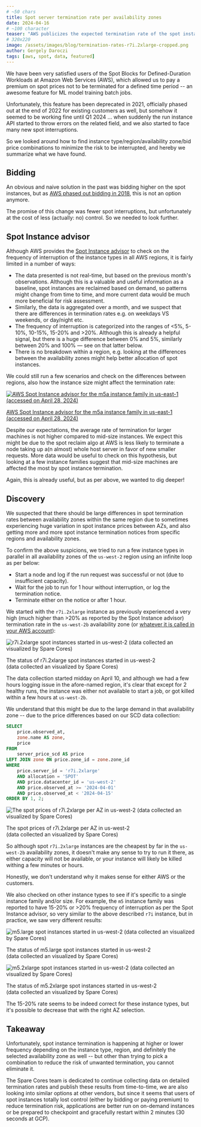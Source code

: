 ```yaml
---
# ~50 chars
title: Spot server termination rate per availability zones
date: 2024-04-16
# ~100 character
teaser: "AWS publicizes the expected termination rate of the spot instances per region, but what about AZs?"
# 320x220
image: /assets/images/blog/termination-rates-r7i.2xlarge-cropped.png
author: Gergely Daroczi
tags: [aws, spot, data, featured]
---
```


We have been very satisfied users of the Spot Blocks for
Defined-Duration Workloads at Amazon Web Services (AWS), which allowed
us to pay a premium on spot prices not to be terminated for a defined
time period -- an awesome feature for ML model training batch jobs.

Unfortunately, this feature has been deprecated in 2021, officially
phased out at the end of 2022 for existing customers as well, but
somehow it seemed to be working fine until Q1 2024 ... when suddenly
the run instance API started to throw errors on the related
field, and we also started to face many new spot interruptions.

So we looked around how to find instance type/region/availability
zone/bid price combinations to minimize the risk to be interrupted,
and hereby we summarize what we have found.

## Bidding

An obvious and naive solution in the past was bidding higher on the
spot instances, but as <a
href="https://aws.amazon.com/blogs/compute/new-amazon-ec2-spot-pricing/"
target="_blank" rel="noopener">AWS phased out bidding in 2018</a>,
this is not an option anymore.

The promise of this change was fewer spot interruptions, but
unfortunately at the cost of less (actually: no) control. So we needed
to look further.

## Spot Instance advisor

Although AWS provides the <a
href="https://aws.amazon.com/ec2/spot/instance-advisor/"
target="_blank" rel="noopener">Spot Instance advisor</a> to check on
the frequency of interruption of the instance types in all AWS
regions, it is fairly limited in a number of ways:

- The data presented is not real-time, but based on the previous
  month's observations. Although this is a valuable and useful
  information as a baseline, spot instances are reclaimed based on
  demand, so patterns might change from time to time, and more current
  data would be much more beneficial for risk assessment.
- Similarly, the data is aggregated over a month, and we suspect that
  there are differences in termination rates e.g. on weekdays VS
  weekends, or day/night etc.
- The frequency of interruption is categorized into the ranges of <5%,
  5-10%, 10-15%, 15-20% and >20%. Although this is already a helpful
  signal, but there is a huge difference between 0% and 5%, similarly
  between 20% and 100% — see on that latter below.
- There is no breakdown within a region, e.g. looking at the
  differences between the availability zones might help better
  allocation of spot instances.

We could still run a few scenarios and check on the differences
between regions, also how the instance size might affect the
termination rate:

<div class="flex justify-center items-center mt-8 mb-6">
  <a href="https://aws.amazon.com/ec2/spot/instance-advisor/"
     target="_blank" rel="noopener"
     class="w-4/5 !no-underline">
    <img
      title="AWS Spot Instance advisor for the m5a instance family in us-east-1 (accessed on April 28, 2024)"
      src="/assets/images/blog/aws-spot-instance-advisor-m5a-20240428.png"/>
    <p class="text-center">AWS Spot Instance advisor for the m5a instance family in us-east-1 (accessed on April 28, 2024)</p>
  </a>
</div>

Despite our expectations, the average rate of termination for larger
machines is not higher compared to mid-size instances. We expect this
might be due to the spot reclaim algo at AWS is less likely to
terminate a node taking up a(n almost) whole host server in favor of
new smaller requests. More data would be useful to check on this
hypothesis, but looking at a few instance families suggest that
mid-size machines are affected the most by spot instance termination.

Again, this is already useful, but as per above, we wanted to dig
deeper!

## Discovery

We suspected that there should be large differences in spot
termination rates between availability zones within the same region
due to sometimes experiencing huge variation in spot instance prices
between AZs, and also getting more and more spot instance termination
notices from specific regions and availability zones.

To confirm the above suspicions, we tried to run a few instance types
in parallel in all availability zones of the `us-west-2` region using
an infinite loop as per below:

- Start a node and log if the run request was successful or not (due
  to insufficient capacity).
- Wait for the job to run for 1 hour without interruption, or log the
  termination notice.
- Terminate either on the notice or after 1 hour.

We started with the `r7i.2xlarge` instance as previously experienced a
very high (much higher than >20% as reported by the Spot Instance
advisor) termination rate in the `us-west-2b` availability zone (or <a
href="/article/featured/ids-vs-names">whatever it is called in your
AWS account</a>):

<div class="flex justify-center items-center mt-8 mb-6">
  <div class="w-3/4">
    <img
      title="r7i.2xlarge spot instances started in us-west-2 (data collected an visualized by Spare Cores)"
      src="/assets/images/blog/termination-rates-r7i.2xlarge.png"/>
    <p class="text-center">The status of r7i.2xlarge spot instances started in us-west-2<br />(data collected an visualized by Spare Cores)</p>
  </div>
</div>

The data collection started midday on April 10, and although we had a
few hours logging issue in the afore-named region, it's clear that
except for 2 healthy runs, the instance was either not available to
start a job, or got killed within a few hours at `us-west-2b`.

We understand that this might be due to the large demand in that
availability zone -- due to the price differences based on our SCD
data collection:

```sql
SELECT
    price.observed_at,
    zone.name AS zone,
    price
FROM
    server_price_scd AS price
LEFT JOIN zone ON price.zone_id = zone.zone_id
WHERE
    price.server_id = 'r7i.2xlarge'
    AND allocation = 'SPOT'
    AND price.datacenter_id = 'us-west-2'
    AND price.observed_at >= '2024-04-01'
    AND price.observed_at < '2024-04-15'
ORDER BY 1, 2;
```

<div class="flex justify-center items-center mt-8 mb-6">
  <div class="w-3/4">
    <img
      title="The spot prices of r7i.2xlarge per AZ in us-west-2 (data collected an visualized by Spare Cores)"
      src="/assets/images/blog/termination-rates-prices.png"/>
    <p class="text-center">The spot prices of r7i.2xlarge per AZ in us-west-2<br />(data collected an visualized by Spare Cores)</p>
  </div>
</div>

So although spot `r7i.2xlarge` instances are the cheapest by far in
the `us-west-2b` availability zones, it doesn't make any sense to try
to run it there, as either capacity will not be available, or your
instance will likely be killed withing a few minutes or hours.

Honestly, we don't understand why it makes sense for either AWS or the
customers.

We also checked on other instance types to see if it's specific to a
single instance family and/or size. For example, the `m5` instance
family was reported to have 15-20% or >20% frequency of interruption
as per the Spot Instance advisor, so very similar to the above
described `r7i` instance, but in practice, we saw very different
results:

<div class="flex justify-center items-center mt-8 mb-6">
  <div class="w-3/4">
    <img
      title="m5.large spot instances started in us-west-2 (data collected an visualized by Spare Cores)"
      src="/assets/images/blog/termination-rates-m5.large.png"/>
    <p class="text-center">The status of m5.large spot instances started in us-west-2<br />(data collected an visualized by Spare Cores)</p>
  </div>
</div>

<div class="flex justify-center items-center mt-8 mb-6">
  <div class="w-3/4">
    <img
      title="m5.2xlarge spot instances started in us-west-2 (data collected an visualized by Spare Cores)"
      src="/assets/images/blog/termination-rates-m5.2xlarge.png"/>
    <p class="text-center">The status of m5.2xlarge spot instances started in us-west-2<br />(data collected an visualized by Spare Cores)</p>
  </div>
</div>

The 15-20% rate seems to be indeed correct for these instance types,
but it's possible to decrease that with the right AZ selection.

## Takeaway

Unfortunately, spot instance termination is happening at higher or
lower frequency depending on the instance type, region, and definitely
the selected availability zone as well -- but other than trying to
pick a combination to reduce the risk of unwanted termination, you
cannot eliminate it.

The Spare Cores team is dedicated to continue collecting data on
detailed termination rates and publish these results from
time-to-time, we are also looking into similar options at other
vendors, but since it seems that users of spot instances totally lost
control (either by bidding or paying premium) to reduce termination
risk, applications are better run on on-demand instances or be
prepared to checkpoint and gracefully restart within 2 minutes (30
seconds at GCP).
